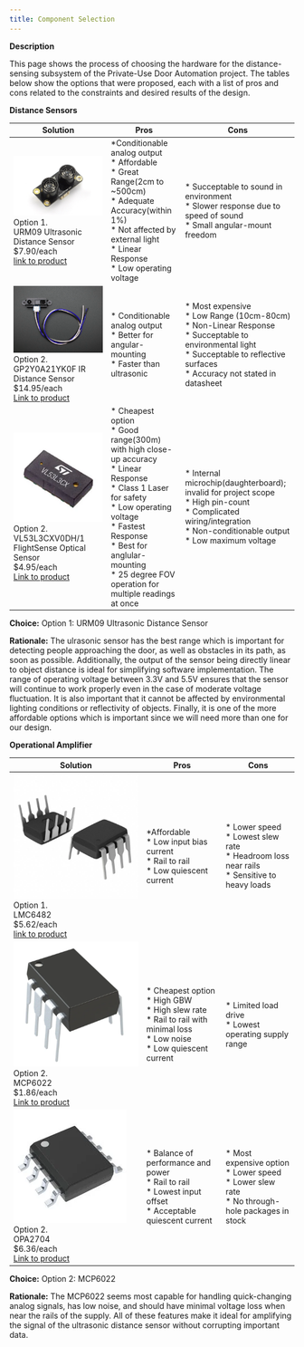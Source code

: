 ```yaml
---
title: Component Selection
---
```

**Description**

This page shows the process of choosing the hardware for the distance-sensing subsystem of the Private-Use Door Automation project. The tables below show the options that were proposed, each with a list of pros and cons related to the constraints and desired results of the design.

**Distance Sensors**

| **Solution**                                                                                                                                                                                      | **Pros**                                                                                                                                    | **Cons**                                                                                            |
| ------------------------------------------------------------------------------------------------------------------------------------------------------------------------------------------------- | ------------------------------------------------------------------------------------------------------------------------------------------- | --------------------------------------------------------------------------------------------------- |
| ![](URM09(Ultrasonic).png)<br>Option 1.<br> URM09 Ultrasonic Distance Sensor<br>$7.90/each<br>[link to product](https://www.dfrobot.com/product-1862.html)                 | \*Conditionable analog output<br>\* Affordable<br>\* Great Range(2cm to ~500cm)<br>\* Adequate Accuracy(within 1%)<br>\* Not affected by external light<br>\* Linear Response<br>\* Low operating voltage                                               | \* Succeptable to sound in environment<br>\* Slower response due to speed of sound<br>\* Small angular-mount freedom |
| ![](GP2Y0A21YK0F(IR).png)<br>Option 2.<br>GP2Y0A21YK0F IR Distance Sensor <br> $14.95/each <br> [Link to product](https://www.adafruit.com/product/164?srsltid=AfmBOoqGMno-iUZhN62IBvV7WDMyy2TnaxIhXy4FnUmK-nh8u-D6jNSM) | \* Conditionable analog output <br>\* Better for angular-mounting<br>\* Faster than ultrasonic | \* Most expensive<br>\* Low Range (10cm-80cm)<br>\* Non-Linear Response<br>\* Succeptable to environmental light<br>\* Succeptable to reflective surfaces<br>\* Accuracy not stated in datasheet                                                         |
| ![](VL53L3CXV0DH1(ToF).png)<br>Option 2.<br>VL53L3CXV0DH/1 FlightSense Optical Sensor<br> $4.95/each <br> [Link to product](https://www.digikey.com/en/products/detail/stmicroelectronics/VL53L3CXV0DH-1/11658305?s=N4IgjCBcoLQBxVAYygMwIYBsDOBTANCAPZQDaIALAJwDsIAugL6OEBMZIAagDICsAzN34BhABqcADABEAEgHoITIA) | \* Cheapest option<br>\* Good range(300m) with high close-up accuracy<br>\* Linear Response<br>\* Class 1 Laser for safety<br>\* Low operating voltage<br>\* Fastest Response<br>\* Best for anglular-mounting<br>\* 25 degree FOV operation for multiple readings at once | \* Internal microchip(daughterboard); invalid for project scope<br>\* High pin-count<br>\* Complicated wiring/integration<br>\* Non-conditionable output<br>\* Low maximum voltage                                                         |

**Choice:** Option 1: URM09 Ultrasonic Distance Sensor

**Rationale:** The ulrasonic sensor has the best range which is important for detecting people approaching the door, as well as obstacles in its path, as soon as possible. Additionally, the output of the sensor being directly linear to object distance is ideal for simplifying software implementation. The range of operating voltage between 3.3V and 5.5V ensures that the sensor will continue to work properly even in the case of moderate voltage fluctuation. It is also important that it cannot be affected by environmental lighting conditions or reflectivity of objects. Finally, it is one of the more affordable options which is important since we will need more than one for our design.


**Operational Amplifier**

| **Solution**                                                                                                                                                                                      | **Pros**                                                                                                                                    | **Cons**                                                                                            |
| ------------------------------------------------------------------------------------------------------------------------------------------------------------------------------------------------- | ------------------------------------------------------------------------------------------------------------------------------------------- | --------------------------------------------------------------------------------------------------- |
| ![](LMC6482(OpAmp).png)<br>Option 1.<br> LMC6482 <br>$5.62/each<br>[link to product](https://www.digikey.com/en/products/detail/texas-instruments/LMC6482IN-NOPB/364330)                 | \*Affordable<br>\* Low input bias current<br>\* Rail to rail<br>\* Low quiescent current                                              | \* Lower speed<br>\* Lowest slew rate<br>\* Headroom loss near rails<br>\* Sensitive to heavy loads |
| ![](MCP6022(OpAmp).png)<br>Option 2.<br> MCP6022 <br> $1.86/each <br> [Link to product](https://www.digikey.com/en/products/detail/microchip-technology/MCP6022-I-P/417828) | \* Cheapest option <br>\* High GBW<br>\* High slew rate<br>\* Rail to rail with minimal loss<br>\* Low noise<br>\* Low quiescent current | \* Limited load drive<br>\* Lowest operating supply range                                                         |
| ![](OPA2704(OpAmp).png)<br>Option 2.<br> OPA2704 <br> $6.36/each <br> [Link to product](https://www.digikey.com/en/products/detail/texas-instruments/OPA2704UA-2K5/1572356) | \* Balance of performance and power<br>\* Rail to rail<br>\* Lowest input offset<br>\* Acceptable quiescent current | \* Most expensive option<br>\* Lower speed<br>\* Lower slew rate<br>\* No through-hole packages in stock                                                         |

**Choice:** Option 2: MCP6022

**Rationale:** The MCP6022 seems most capable for handling quick-changing analog signals, has low noise, and should have minimal voltage loss when near the rails of the supply. All of these features make it ideal for amplifying the signal of the ultrasonic distance sensor without corrupting important data.
